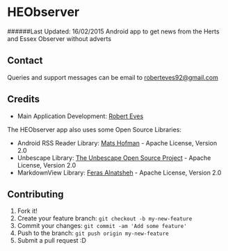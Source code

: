 # HEObserver
######Last Updated: 16/02/2015
Android app to get news from the Herts and Essex Observer without adverts

## Contact
Queries and support messages can be email to [roberteves92@gmail.com](mailto:roberteves92@gmail.com?Subject=HEObserver%20App)

## Credits
* Main Application Development: [Robert Eves](https://github.com/RobertEves92)

The HEObserver app also uses some Open Source Libraries:

* Android RSS Reader Library: [Mats Hofman](https://github.com/matshofman/Android-RSS-Reader-Library)  - Apache License, Version 2.0
* Unbescape Library: [The Unbescape Open Source Project](https://github.com/unbescape/unbescape)  - Apache License, Version 2.0
* MarkdownView Library: [Feras Alnatsheh](https://github.com/falnatsheh/MarkdownView)  - Apache License, Version 2.0

## Contributing

1. Fork it!
2. Create your feature branch: `git checkout -b my-new-feature`
3. Commit your changes: `git commit -am 'Add some feature'`
4. Push to the branch: `git push origin my-new-feature`
5. Submit a pull request :D
